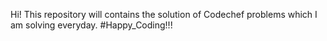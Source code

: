 Hi!
This repository will contains the solution of Codechef problems which I am solving everyday.
#Happy_Coding!!!
